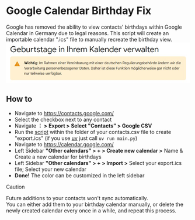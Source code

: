 # Google Calendar Birthday Fix
Google has removed the ability to view contacts' birthdays within Google Calendar in Germany due to legal reasons.
This script will create an importable calendar ".ics" file to manually recreate the birthday view.
![german feature removal notice](/media/removed.png)


## How to
- Navigate to https://contacts.google.com/
- Select the checkbox next to any contact
- Navigate **⋮ > Export > Select "Contacts" > Google CSV**
- Run the [script](main.py) within the folder of your contacts.csv file to create "export.ics" (if you use [uv](https://docs.astral.sh/uv/) just call `uv run main.py`)
- Navigate to https://calendar.google.com/
- Left Sidebar **"Other calendars" > + > Create new calendar >** Name & Create a new calendar for birthdays
- Left Sidebar **"Other calendars" > + > Import >** Select your export.ics file; Select your new calendar
- **Done!** The color can be customized in the left sidebar

> [!CAUTION]
Future additions to your contacts won't sync automatically.<br>
You can either add them to your birthday calendar manually, or delete the newly created calendar every once in a while, and repeat this process.
